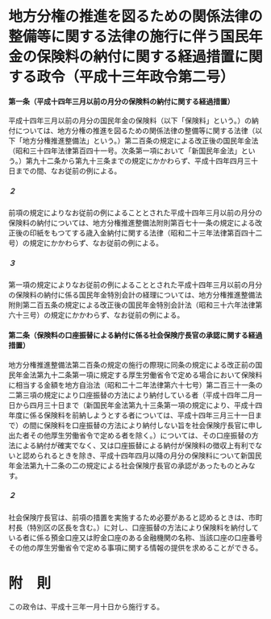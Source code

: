 # 地方分権の推進を図るための関係法律の整備等に関する法律の施行に伴う国民年金の保険料の納付に関する経過措置に関する政令（平成十三年政令第二号）
#### 第一条（平成十四年三月以前の月分の保険料の納付に関する経過措置）
平成十四年三月以前の月分の国民年金の保険料（以下「保険料」という。）の納付については、地方分権の推進を図るための関係法律の整備等に関する法律（以下「地方分権推進整備法」という。）第二百条の規定による改正後の国民年金法（昭和三十四年法律第百四十一号。次条第一項において「新国民年金法」という。）第九十二条から第九十三条までの規定にかかわらず、平成十四年四月三十日までの間、なお従前の例による。
##### ２
前項の規定によりなお従前の例によることとされた平成十四年三月以前の月分の保険料の納付については、地方分権推進整備法附則第百七十一条の規定による改正後の印紙をもつてする歳入金納付に関する法律（昭和二十三年法律第百四十二号）の規定にかかわらず、なお従前の例による。
##### ３
第一項の規定によりなお従前の例によることとされた平成十四年三月以前の月分の保険料の納付に係る国民年金特別会計の経理については、地方分権推進整備法附則第二百五条の規定による改正後の国民年金特別会計法（昭和三十六年法律第六十三号）の規定にかかわらず、なお従前の例による。
#### 第二条（保険料の口座振替による納付に係る社会保険庁長官の承認に関する経過措置）
地方分権推進整備法第二百条の規定の施行の際現に同条の規定による改正前の国民年金法第九十二条第一項に規定する厚生労働省令で定める場合において保険料に相当する金額を地方自治法（昭和二十二年法律第六十七号）第二百三十一条の二第三項の規定により口座振替の方法により納付している者（平成十四年二月一日から四月三十日まで（新国民年金法第九十三条第一項の規定により、平成十四年度に係る保険料を前納しようとする者については、平成十四年三月三十一日まで）の間に保険料を口座振替の方法により納付しない旨を社会保険庁長官に申し出た者その他厚生労働省令で定める者を除く。）については、その口座振替の方法による納付が確実でなく、又は口座振替による納付が保険料の徴収上有利でないと認められるときを除き、平成十四年四月以降の月分の保険料について新国民年金法第九十二条の二の規定による社会保険庁長官の承認があったものとみなす。
##### ２
社会保険庁長官は、前項の措置を実施するため必要があると認めるときは、市町村長（特別区の区長を含む。）に対し、口座振替の方法により保険料を納付している者に係る預金口座又は貯金口座のある金融機関の名称、当該口座の口座番号その他の厚生労働省令で定める事項に関する情報の提供を求めることができる。
# 附　則
この政令は、平成十三年一月十日から施行する。

